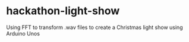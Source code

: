 # hackathon-light-show
Using FFT to transform .wav files to create a Christmas light show using Arduino Unos

